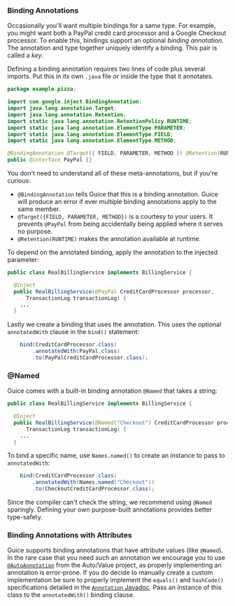 ### Binding Annotations
Occasionally you'll want multiple bindings for a same type. For example, you might want both a PayPal credit card processor and a Google Checkout processor. To enable this, bindings support an optional *binding annotation*. The annotation and type together uniquely identify a binding. This pair is called a *key*.

Defining a binding annotation requires two lines of code plus several imports. Put this in its own `.java` file or inside the type that it annotates. 
```java
package example.pizza;

import com.google.inject.BindingAnnotation;
import java.lang.annotation.Target;
import java.lang.annotation.Retention;
import static java.lang.annotation.RetentionPolicy.RUNTIME;
import static java.lang.annotation.ElementType.PARAMETER;
import static java.lang.annotation.ElementType.FIELD;
import static java.lang.annotation.ElementType.METHOD;

@BindingAnnotation @Target({ FIELD, PARAMETER, METHOD }) @Retention(RUNTIME)
public @interface PayPal {}
```
You don't need to understand all of these meta-annotations, but if you're curious:
  * `@BindingAnnotation` tells Guice that this is a binding annotation.  Guice will produce an error if ever multiple binding annotations apply to the same member.
  * `@Target({FIELD, PARAMETER, METHOD})` is a courtesy to your users. It prevents `@PayPal` from being accidentally being applied where it serves no purpose.
  * `@Retention(RUNTIME)` makes the annotation available at runtime.

To depend on the annotated binding, apply the annotation to the injected parameter:
```java
public class RealBillingService implements BillingService {

  @Inject
  public RealBillingService(@PayPal CreditCardProcessor processor,
      TransactionLog transactionLog) {
    ...
  }
```
Lastly we create a binding that uses the annotation. This uses the optional `annotatedWith` clause in the `bind()` statement:
```java
    bind(CreditCardProcessor.class)
        .annotatedWith(PayPal.class)
        .to(PayPalCreditCardProcessor.class);
```


### @Named
Guice comes with a built-in binding annotation `@Named` that takes a string:
```java
public class RealBillingService implements BillingService {

  @Inject
  public RealBillingService(@Named("Checkout") CreditCardProcessor processor,
      TransactionLog transactionLog) {
    ...
  }
```
To bind a specific name, use `Names.named()` to create an instance to pass to `annotatedWith`:
```java
    bind(CreditCardProcessor.class)
        .annotatedWith(Names.named("Checkout"))
        .to(CheckoutCreditCardProcessor.class);
```
Since the compiler can't check the string, we recommend using `@Named` sparingly. Defining your own purpose-built annotations provides better type-safety.

### Binding Annotations with Attributes

Guice supports binding annotations that have attribute values (like `@Named`). In the rare case that you need such an annotation we encourage you to use [`@AutoAnnotation`](https://github.com/google/auto/blob/master/value/userguide/howto.md#annotation) from the Auto/Value project, as properly implementing an annotation is error-prone. If you do decide to manually create a custom implementation be sure to properly implement the `equals()` and `hashCode()` specifications detailed in the [`Annotation` Javadoc](https://docs.oracle.com/javase/8/docs/api/java/lang/annotation/Annotation.html). Pass an instance of this class to the `annotatedWith()` binding clause.